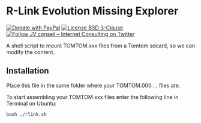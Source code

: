 # R-Link Evolution Missing Explorer

[![Donate with PayPal](https://img.shields.io/badge/Donate-PayPal-green.svg)](https://www.paypal.com/cgi-bin/webscr?cmd=_s-xclick&hosted_button_id=P3DGL6EANDY96&source=url)
[![License BSD 3-Clause](https://img.shields.io/badge/License-BSD%203--Clause-blue.svg)](LICENSE)
[![Follow JV conseil – Internet Consulting on Twitter](https://img.shields.io/twitter/follow/JVconseil.svg?style=social&logo=twitter)](https://twitter.com/JVconseil)

A shell script to mount TOMTOM.xxx files from a Tomtom sdcard, so we can modify the content.

## Installation

Place this file in the same folder where your TOMTOM.000 ... files are.

To start assembling your TOMTOM.xxx files enter the following line in Terminal on Ubuntu:

```bash
bash ./rlink.sh
````
